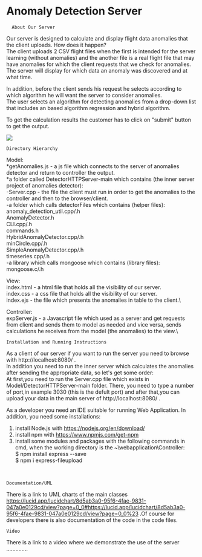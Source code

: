 # Anomaly Detection Server
      About Our Server
Our server is designed to calculate and display flight data anomalies that the client uploads. How does it happen?\
The client uploads 2 CSV flight files when the first is intended for the server learning (without anomalies)
and the another file is a real flight file that may have anomalies for which the client requests that we check for anomalies.
The server will display for which data an anomaly was discovered and at what time.

In addition, before the client sends his request he selects according to which algorithm he will want the server to consider anomalies.\
The user selects an algorithm for detecting anomalies from a drop-down list that includes an based algorithm regression and hybrid algorithm.

To get the calculation results the customer has to click on "submit" button to get the output.

<img src="https://user-images.githubusercontent.com/49268743/121658162-ba5ef080-caa9-11eb-9efa-b548763218ae.png">

    Directory Hierarchy
Model:\
      *getAnomalies.js - a js file which connects to the server of anomalies detector and return to controller the output.\
      *a folder called DetectorHTTPServer-main which contains (the inner server project of anomalies detector):\
	-Server.cpp - the file the client must run in order to get the anomalies to the controller and then to the browser/client.\
      -a folder which calls detectorFiles which contains (helper files):\
		anomaly_detection_util.cpp/.h\
		AnomalyDetector.h\
		CLI.cpp/.h\
		commands.h\
		HybridAnomalyDetector.cpp/.h\
		minCircle.cpp/.h\
		SimpleAnomalyDetector.cpp/.h\
		timeseries.cpp/.h\
      -a library which calls mongoose which contains (library files):\
		mongoose.c/.h
   
View:\
  index.html - a html file that holds all the visibility of our server.\
  index.css - a css file that holds all the visibility of our server.\
  index.ejs - the file which presents the anomalies in table to the client.\
  
Controller:\
  expServer.js - a Javascript file which used as a server and get requests from client and sends them to model as needed
  and vice versa, sends calculations he receives from the model (the anomalies) to the view.\

    Installation and Running Instructions
As a client of our server if you want to run the server you need to browse with http://localhost:8080/  .\
In addition you need to run the inner server which calculates the anomalies after sending the appropriate data, so let's get some order:\
At first,you need to run the Server.cpp file which exists in Model/DetectorHTTPServer-main folder.
There, you need to type a number of port,in example 3030 (this is the defult port) and after that,you can upload your data in the main server
of http://localhost:8080/ .

As a developer you need an IDE suitable for running Web Application.
In addition, you need some installations:
1. install Node.js with https://nodejs.org/en/download/
2. install npm with https://www.npmjs.com/get-npm
3. install some modules and packages with the following commands in cmd, when the working directory is the ~\webapplication\Controller:\
  $ npm install express --save\
  $ npm i express-fileupload
<br>

    Documentation/UML
There is a link to UML charts of the main classes https://lucid.app/lucidchart/8d5ab3a0-95f6-4fae-9831-047a0e0129cd/view?page=0_0#https://lucid.app/lucidchart/8d5ab3a0-95f6-4fae-9831-047a0e0129cd/view?page=0_0%23 .Of course for developers there is also documentation of the code in the code files.

    Video
There is a link to a video where we demonstrate the use of the server ..............

